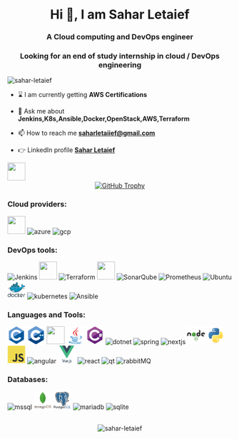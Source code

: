 <h1 align="center">Hi 👋, I am Sahar Letaief</h1>
<h3 align="center">A Cloud computing and DevOps engineer</h3>
<h3 align="center">Looking for an end of study internship in cloud / DevOps engineering</h3>
<p align="left"> 
<img src="https://komarev.com/ghpvc/?username=sahar-letaief&label=Profile%20views&color=0e75b6&style=flat" alt="sahar-letaief" /> 
  

- ⌛ I am currently getting **AWS Certifications**

- 💬 Ask me about **Jenkins,K8s,Ansible,Docker,OpenStack,AWS,Terraform**

- 📫 How to reach me **saharletaiief@gmail.com**

- 👉 LinkedIn profile <a href="https://linkedin.com/in/sahar-letaief-ba6376197" target="_blank" rel="noopener noreferrer"><strong>Sahar Letaief</strong></a>  
<a href="https://linkedin.com/in/sahar-letaief-ba6376197" target="_blank" rel="noopener noreferrer">
  <img src="https://cdn.jsdelivr.net/gh/devicons/devicon@latest/icons/linkedin/linkedin-original-wordmark.svg" width="40" height="40" />
</a>


<div style="display: flex; justify-content: center; align-items: center;">
  <a href="https://github.com/sahar-letaief/github-profile-trophy">
    <img src="https://github-profile-trophy.vercel.app/?username=sahar-letaief&theme=gruvbox_light&title=Joined2020,Experience,Repositories,Commits,MultiLanguage,Stars,Followers" alt="GitHub Trophy" />
  </a>
</div>


<!-- [![Sahar Letaief's GitHub stats](https://github-readme-stats.vercel.app/api?username=sahar-letaief&theme=onedark)](https://github.com/sahar-letaief/github-readme-stats) -->

<h3 align="left">Cloud providers:</h3>
<p align="left">
     <img src="https://cdn.jsdelivr.net/gh/devicons/devicon@latest/icons/amazonwebservices/amazonwebservices-original-wordmark.svg" width="40" height="40" />
     <img src="https://www.vectorlogo.zone/logos/microsoft_azure/microsoft_azure-icon.svg" alt="azure" width="40" height="40"/>
     <img src="https://www.vectorlogo.zone/logos/google_cloud/google_cloud-icon.svg" alt="gcp" width="40" height="40"/>
  
<h3 align="left">DevOps tools:</h3>
<p align="left">
    <img src="https://cdn.jsdelivr.net/gh/devicons/devicon/icons/jenkins/jenkins-original.svg" alt="Jenkins" width="40" height="40"/>
   <img src="https://cdn.jsdelivr.net/gh/devicons/devicon@latest/icons/githubactions/githubactions-plain.svg" width="40" height="40" />
   <img src="https://cdn.jsdelivr.net/gh/devicons/devicon@latest/icons/terraform/terraform-original-wordmark.svg" alt="Terraform" width="40" height="40" />
   <img src="https://cdn.jsdelivr.net/gh/devicons/devicon@latest/icons/portainer/portainer-original-wordmark.svg" width="40" height="40"/>
   <img src="https://cdn.jsdelivr.net/gh/devicons/devicon@latest/icons/sonarqube/sonarqube-original.svg"  alt="SonarQube" width="40" height="40" />
   <img src="https://cdn.jsdelivr.net/gh/devicons/devicon/icons/prometheus/prometheus-original-wordmark.svg" alt="Prometheus" width="40" height="40"/>
   <img src="https://cdn.jsdelivr.net/gh/devicons/devicon/icons/grafana/grafana-original-wordmark.svg" alt="Ubuntu" width="40" height="40"/>
   <img src="https://raw.githubusercontent.com/devicons/devicon/master/icons/docker/docker-original-wordmark.svg" alt="docker" width="40" height="40"/> 
   <img src="https://www.vectorlogo.zone/logos/kubernetes/kubernetes-icon.svg" alt="kubernetes" width="40" height="40"/>
   <img src="https://cdn.jsdelivr.net/gh/devicons/devicon@latest/icons/ansible/ansible-original.svg"  alt="Ansible" width="40" height="40" />



  
<h3 align="left">Languages and Tools:</h3>

<p align="left">  
    <img src="https://raw.githubusercontent.com/devicons/devicon/master/icons/c/c-original.svg" alt="c" width="40" height="40"/> 
    <img src="https://raw.githubusercontent.com/devicons/devicon/master/icons/cplusplus/cplusplus-original.svg" alt="cplusplus" width="40" height="40"/> 
    <img src="https://cdn.jsdelivr.net/gh/devicons/devicon@latest/icons/symfony/symfony-original-wordmark.svg" width="40" height="40" />
    <img src="https://raw.githubusercontent.com/devicons/devicon/master/icons/java/java-original.svg" alt="java" width="40" height="40"/> 
    <img src="https://raw.githubusercontent.com/devicons/devicon/master/icons/csharp/csharp-original.svg" alt="csharp" width="40" height="40"/> 
    <img src="https://cdn.jsdelivr.net/gh/devicons/devicon@latest/icons/dot-net/dot-net-plain.svg"  alt="dotnet" width="40" height="40"/>
    <img src="https://www.vectorlogo.zone/logos/springio/springio-icon.svg" alt="spring" width="40" height="40"/> 
    <img  src="https://cdn.jsdelivr.net/gh/devicons/devicon@latest/icons/nextjs/nextjs-original.svg" alt="nextjs" width="40" height="40"/> 
    <img src="https://raw.githubusercontent.com/devicons/devicon/master/icons/nodejs/nodejs-original-wordmark.svg" alt="nodejs" width="40" height="40"/> 
    <img src="https://raw.githubusercontent.com/devicons/devicon/master/icons/python/python-original.svg" alt="python" width="40" height="40"/>
    <img src="https://raw.githubusercontent.com/devicons/devicon/master/icons/javascript/javascript-original.svg" alt="javascript" width="40" height="40"/> 
    <img src="https://angular.io/assets/images/logos/angular/angular.svg" alt="angular" width="40" height="40"/> 
    <img src="https://raw.githubusercontent.com/devicons/devicon/master/icons/vuejs/vuejs-original-wordmark.svg" alt="vuejs" width="40" height="40"/> 
    <img src="https://cdn.jsdelivr.net/gh/devicons/devicon/icons/react/react-original.svg" alt="react" width="40" height="40"/> 
    <img src="https://upload.wikimedia.org/wikipedia/commons/0/0b/Qt_logo_2016.svg" alt="qt" width="40" height="40"/> 
    <img src="https://www.vectorlogo.zone/logos/rabbitmq/rabbitmq-icon.svg" alt="rabbitMQ" width="40" height="40"/>

   
  
<h3 align="left">Databases:</h3>
<p align="left">  
   <img src="https://www.svgrepo.com/show/303229/microsoft-sql-server-logo.svg" alt="mssql" width="40" height="40"/> 
   <img src="https://raw.githubusercontent.com/devicons/devicon/master/icons/mongodb/mongodb-original-wordmark.svg" alt="mongodb" width="40" height="40"/> 
   <img src="https://raw.githubusercontent.com/devicons/devicon/master/icons/postgresql/postgresql-original-wordmark.svg" alt="postgresql" width="40" height="40"/> 
   <img src="https://www.vectorlogo.zone/logos/mariadb/mariadb-icon.svg" alt="mariadb" width="40" height="40"/> 
   <img src="https://www.vectorlogo.zone/logos/sqlite/sqlite-icon.svg" alt="sqlite" width="40" height="40"/>  
<br>
<br>
<p align="center" style="margin-left: 278 px" >
  <img src="https://github-readme-stats.vercel.app/api/top-langs?username=sahar-letaief&show_icons=true&locale=en&layout=compact&theme=gruvbox_light" alt="sahar-letaief" />
</p>



